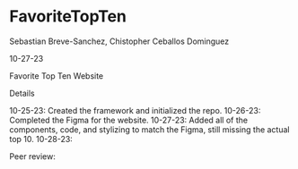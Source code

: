 # FavoriteTopTen

Sebastian Breve-Sanchez, Chistopher Ceballos Dominguez

10-27-23

Favorite Top Ten Website

Details

10-25-23: Created the framework and initialized the repo. 10-26-23: Completed the Figma for the website. 10-27-23: Added all of the components, code, and stylizing to match the Figma, still missing the actual top 10. 10-28-23: 

Peer review: 
